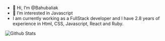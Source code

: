 - 👋 Hi, I’m @Bahubaliak
- 👀 I’m interested in Javascript
- I am currently working as a FullStack developer and I have 2.8 years of experience in Html, CSS, Javascript, React and Ruby.

<!---
Bahubaliak/Bahubaliak is a ✨ special ✨ repository because its `README.md` (this file) appears on your GitHub profile.
You can click the Preview link to take a look at your changes.
--->

![Github Stats](https://github-readme-stats.vercel.app/api?username=Bahubaliak&theme=blue-green)
